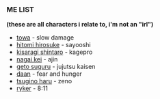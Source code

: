 ### ME LIST
<b>(these are all characters i relate to, i'm not an "irl")</b>
+ [towa](https://www.nitrochiral.com/game/slow-damage/img/characters/character_towa_near.png) - slow damage
+ [hitomi hirosuke](https://booth.pximg.net/c/620x620/5233468d-6dba-470b-912c-ce0659a49321/i/1322395/b02f7a5d-9efb-4b1a-b91c-b36fc8c419bb_base_resized.jpg) - sayooshi
+ [kisaragi shintaro](https://pbs.twimg.com/media/E1JRSAeXMAQCsxd?format=png&name=900x900) - kagepro
+ [nagai kei](https://ogre.natalie.mu/media/news/eiga/2016/1104/ajin_201611_02.jpg?imwidth=750&imdensity=1) - ajin
+ [geto suguru](https://i.pinimg.com/originals/0e/01/c7/0e01c70df4135c5e06f692316c20913f.jpg) - jujutsu kaisen
+ [daan](https://static.wikia.nocookie.net/fearandhunger/images/2/2c/DoctorDann.png/revision/latest?cb=20240508010857) - fear and hunger
+ [tsugino haru](https://static1.personality-database.com/profile_images/bf3ce3d4750649c88f21c1aa943b1b6a.png) - zeno
+ [ryker](https://rossocadere.neocities.org/assets/icons/rykerportrait.png) - 8:11
